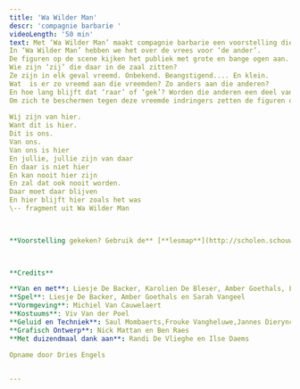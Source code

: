 ```yaml
---
title: 'Wa Wilder Man'
descr: 'compagnie barbarie '
videoLength: '50 min'
text: Met ‘Wa Wilder Man’ maakt compagnie barbarie een voorstelling die zich richt op de allerkleinsten uit onze samenleving.  
In ‘Wa Wilder Man’ hebben we het over de vrees voor ‘de ander’.  
De figuren op de scene kijken het publiek met grote en bange ogen aan.  
Wie zijn ‘zij’ die daar in de zaal zitten?  
Ze zijn in elk geval vreemd. Onbekend. Beangstigend.... En klein.  
Wat  is er zo vreemd aan die vreemden? Zo anders aan die anderen?  
En hoe lang blijft dat ‘raar’ of ‘gek’? Worden die anderen een deel van het bekende als ze maar lang genoeg blijven?  
Om zich te beschermen tegen deze vreemde indringers zetten de figuren op scene maskers op, vermommen ze zich, doen ze zich sterker voor dan ze zijn en vallen ze hopeloos door de mand.  
  
Wij zijn van hier.  
Want dit is hier.  
Dit is ons.  
Van ons.  
Van ons is hier  
En jullie, jullie zijn van daar  
En daar is niet hier  
En kan nooit hier zijn  
En zal dat ook nooit worden.  
Daar moet daar blijven  
En hier blijft hier zoals het was  
\-- fragment uit Wa Wilder Man

‍

**Voorstelling gekeken? Gebruik de** [**lesmap**](http://scholen.schouwburgkortrijk.be/files/documents/filename/2017-05-22-165506/lesmap-Wa-Wilder-Man.pdf) **voor nog meer plezier.**

‍  

**Credits**

**Van en met**: Liesje De Backer, Karolien De Bleser, Amber Goethals, Lotte Vaes en Sarah Vangeel  
**Spel**: Liesje De Backer, Amber Goethals en Sarah Vangeel  
**Vormgeving**: Michiel Van Cauwelaert  
**Kostuums**: Viv Van der Poel  
**Geluid en Techniek**: Saul Mombaerts,Frouke Vangheluwe,Jannes Dierynck, Koen De Wilde en Eva Dermul  
**Grafisch Ontwerp**: Nick Mattan en Ben Raes  
**Met duizendmaal dank aan**: Randi De Vlieghe en Ilse Daems

Opname door Dries Engels

‍
---
```

